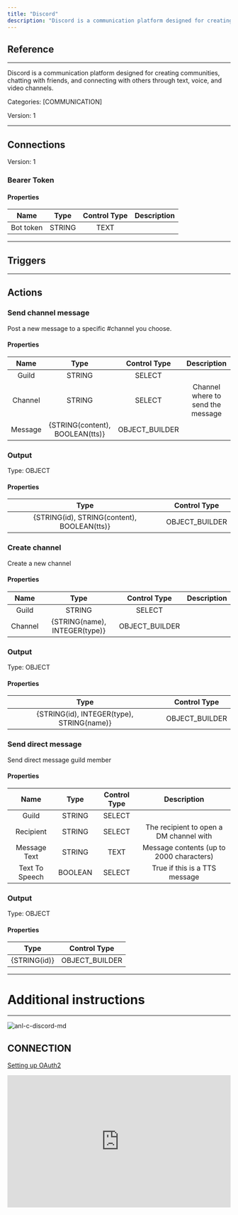 ```yaml
---
title: "Discord"
description: "Discord is a communication platform designed for creating communities, chatting with friends, and connecting with others through text, voice, and video channels."
---
```

## Reference
<hr />

Discord is a communication platform designed for creating communities, chatting with friends, and connecting with others through text, voice, and video channels.


Categories: [COMMUNICATION]


Version: 1

<hr />



## Connections

Version: 1


### Bearer Token

#### Properties

|      Name      |     Type     |     Control Type     |     Description     |
|:--------------:|:------------:|:--------------------:|:-------------------:|
| Bot token | STRING | TEXT  |  |





<hr />



## Triggers



<hr />



## Actions


### Send channel message
Post a new message to a specific #channel you choose.

#### Properties

|      Name      |     Type     |     Control Type     |     Description     |
|:--------------:|:------------:|:--------------------:|:-------------------:|
| Guild | STRING | SELECT  |  |
| Channel | STRING | SELECT  |  Channel where to send the message  |
| Message | {STRING\(content), BOOLEAN\(tts)} | OBJECT_BUILDER  |  |


### Output



Type: OBJECT


#### Properties

|     Type     |     Control Type     |
|:------------:|:--------------------:|
| {STRING\(id), STRING\(content), BOOLEAN\(tts)} | OBJECT_BUILDER  |






### Create channel
Create a new channel

#### Properties

|      Name      |     Type     |     Control Type     |     Description     |
|:--------------:|:------------:|:--------------------:|:-------------------:|
| Guild | STRING | SELECT  |  |
| Channel | {STRING\(name), INTEGER\(type)} | OBJECT_BUILDER  |  |


### Output



Type: OBJECT


#### Properties

|     Type     |     Control Type     |
|:------------:|:--------------------:|
| {STRING\(id), INTEGER\(type), STRING\(name)} | OBJECT_BUILDER  |






### Send direct message
Send direct message guild member

#### Properties

|      Name      |     Type     |     Control Type     |     Description     |
|:--------------:|:------------:|:--------------------:|:-------------------:|
| Guild | STRING | SELECT  |  |
| Recipient | STRING | SELECT  |  The recipient to open a DM channel with  |
| Message Text | STRING | TEXT  |  Message contents (up to 2000 characters)  |
| Text To Speech | BOOLEAN | SELECT  |  True if this is a TTS message  |


### Output



Type: OBJECT


#### Properties

|     Type     |     Control Type     |
|:------------:|:--------------------:|
| {STRING\(id)} | OBJECT_BUILDER  |






<hr />

# Additional instructions
<hr />

![anl-c-discord-md](https://static.scarf.sh/a.png?x-pxid=8dad9aeb-34e5-47b6-917f-5423fe8d2b0c)
## CONNECTION

[Setting up OAuth2](https://discordjs.guide/preparations/adding-your-bot-to-servers.html#bot-invite-links)

<div style="position:relative;height:0;width:100%;overflow:hidden;z-index:99999;box-sizing:border-box;padding-bottom:calc(52.69531250% + 32px)"><iframe src="https://www.guidejar.com/embed/31087152-2446-4f70-a391-79f49c45190a?type=1&controls=on" width="100%" height="100%" style="position:absolute;inset:0" allowfullscreen frameborder="0"></iframe></div>
